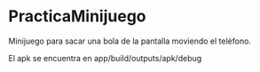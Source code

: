# PracticaMinijuego
Minijuego para sacar una bola de la pantalla moviendo el teléfono.

El apk se encuentra en app/build/outputs/apk/debug
